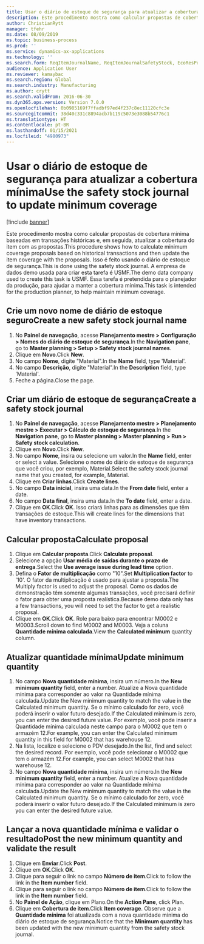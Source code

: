 ```yaml
---
title: Usar o diário de estoque de segurança para atualizar a cobertura mínima
description: Este procedimento mostra como calcular propostas de cobertura mínima baseadas em transações históricas e, em seguida, atualizar a cobertura do item com as propostas.
author: ChristianRytt
manager: tfehr
ms.date: 08/09/2019
ms.topic: business-process
ms.prod: ''
ms.service: dynamics-ax-applications
ms.technology: ''
ms.search.form: ReqItemJournalName, ReqItemJournalSafetyStock, EcoResProductInformationDialog, EcoResProductDetailsExtended, ReqItemTable
audience: Application User
ms.reviewer: kamaybac
ms.search.region: Global
ms.search.industry: Manufacturing
ms.author: crytt
ms.search.validFrom: 2016-06-30
ms.dyn365.ops.version: Version 7.0.0
ms.openlocfilehash: 0b0985169f7ffadbf97ed4f237c8ec11120cfc3e
ms.sourcegitcommit: 38d40c331c8894acb7b119c5073e3088b54776c1
ms.translationtype: HT
ms.contentlocale: pt-BR
ms.lasthandoff: 01/15/2021
ms.locfileid: "4980973"
---
```

# <a name="use-the-safety-stock-journal-to-update-minimum-coverage"></a><span data-ttu-id="5a596-103">Usar o diário de estoque de segurança para atualizar a cobertura mínima</span><span class="sxs-lookup"><span data-stu-id="5a596-103">Use the safety stock journal to update minimum coverage</span></span>

[!include [banner](../../includes/banner.md)]

<span data-ttu-id="5a596-104">Este procedimento mostra como calcular propostas de cobertura mínima baseadas em transações históricas e, em seguida, atualizar a cobertura do item com as propostas.</span><span class="sxs-lookup"><span data-stu-id="5a596-104">This procedure shows how to calculate minimum coverage proposals based on historical transactions and then update the item coverage with the proposals.</span></span> <span data-ttu-id="5a596-105">Isso é feito usando o diário de estoque de segurança.</span><span class="sxs-lookup"><span data-stu-id="5a596-105">This is done using the safety stock journal.</span></span> <span data-ttu-id="5a596-106">A empresa de dados demo usada para criar esta tarefa é USMF.</span><span class="sxs-lookup"><span data-stu-id="5a596-106">The demo data company used to create this task is USMF.</span></span> <span data-ttu-id="5a596-107">Essa tarefa é pretendida para o planejador da produção, para ajudar a manter a cobertura mínima.</span><span class="sxs-lookup"><span data-stu-id="5a596-107">This task is intended for the production planner, to help maintain minimum coverage.</span></span>


## <a name="create-a-new-safety-stock-journal-name"></a><span data-ttu-id="5a596-108">Crie um novo nome de diário de estoque seguro</span><span class="sxs-lookup"><span data-stu-id="5a596-108">Create a new safety stock journal name</span></span>
1. <span data-ttu-id="5a596-109">No **Painel de navegação**, acesse **Planejamento mestre > Configuração > Nomes do diário de estoque de segurança**.</span><span class="sxs-lookup"><span data-stu-id="5a596-109">In the **Navigation pane**, go to **Master planning > Setup > Safety stock journal names**.</span></span>
2. <span data-ttu-id="5a596-110">Clique em **Novo**.</span><span class="sxs-lookup"><span data-stu-id="5a596-110">Click **New**.</span></span>
3. <span data-ttu-id="5a596-111">No campo **Nome**, digite "Material".</span><span class="sxs-lookup"><span data-stu-id="5a596-111">In the **Name** field, type 'Material'.</span></span>
4. <span data-ttu-id="5a596-112">No campo **Descrição**, digite "Material".</span><span class="sxs-lookup"><span data-stu-id="5a596-112">In the **Description** field, type 'Material'.</span></span>
5. <span data-ttu-id="5a596-113">Feche a página.</span><span class="sxs-lookup"><span data-stu-id="5a596-113">Close the page.</span></span>

## <a name="create-a-safety-stock-journal"></a><span data-ttu-id="5a596-114">Criar um diário de estoque de segurança</span><span class="sxs-lookup"><span data-stu-id="5a596-114">Create a safety stock journal</span></span>
1. <span data-ttu-id="5a596-115">No **Painel de navegação**, acesse **Planejamento mestre > Planejamento mestre > Executar > Cálculo de estoque de segurança**.</span><span class="sxs-lookup"><span data-stu-id="5a596-115">In the **Navigation pane**, go to **Master planning > Master planning > Run > Safety stock calculation**.</span></span>
2. <span data-ttu-id="5a596-116">Clique em **Novo**.</span><span class="sxs-lookup"><span data-stu-id="5a596-116">Click **New**.</span></span>
3. <span data-ttu-id="5a596-117">No campo **Nome**, insira ou selecione um valor.</span><span class="sxs-lookup"><span data-stu-id="5a596-117">In the **Name** field, enter or select a value.</span></span> <span data-ttu-id="5a596-118">Selecione o nome do diário de estoque de segurança que você criou, por exemplo, Material.</span><span class="sxs-lookup"><span data-stu-id="5a596-118">Select the safety stock journal name that you created, for example, Material.</span></span>  
4. <span data-ttu-id="5a596-119">Clique em **Criar linhas**.</span><span class="sxs-lookup"><span data-stu-id="5a596-119">Click **Create lines**.</span></span>
5. <span data-ttu-id="5a596-120">No campo **Data inicial**, insira uma data.</span><span class="sxs-lookup"><span data-stu-id="5a596-120">In the **From date** field, enter a date.</span></span>  
6. <span data-ttu-id="5a596-121">No campo **Data final**, insira uma data.</span><span class="sxs-lookup"><span data-stu-id="5a596-121">In the **To date** field, enter a date.</span></span>
7. <span data-ttu-id="5a596-122">Clique em **OK**.</span><span class="sxs-lookup"><span data-stu-id="5a596-122">Click **OK**.</span></span> <span data-ttu-id="5a596-123">Isso criará linhas para as dimensões que têm transações de estoque.</span><span class="sxs-lookup"><span data-stu-id="5a596-123">This will create lines for the dimensions that have inventory transactions.</span></span>  

## <a name="calculate-proposal"></a><span data-ttu-id="5a596-124">Calcular proposta</span><span class="sxs-lookup"><span data-stu-id="5a596-124">Calculate proposal</span></span>
1. <span data-ttu-id="5a596-125">Clique em **Calcular proposta**.</span><span class="sxs-lookup"><span data-stu-id="5a596-125">Click **Calculate proposal**.</span></span>
2. <span data-ttu-id="5a596-126">Selecione a opção **Usar média de saídas durante o prazo de entrega**.</span><span class="sxs-lookup"><span data-stu-id="5a596-126">Select the **Use average issue during lead time** option.</span></span>
3. <span data-ttu-id="5a596-127">Defina o **Fator de multiplicação** como "10".</span><span class="sxs-lookup"><span data-stu-id="5a596-127">Set **Multiplication factor** to '10'.</span></span> <span data-ttu-id="5a596-128">O fator da multiplicação é usado para ajustar a proposta.</span><span class="sxs-lookup"><span data-stu-id="5a596-128">The Multiply factor is used to adjust the proposal.</span></span> <span data-ttu-id="5a596-129">Como os dados de demonstração têm somente algumas transações, você precisará definir o fator para obter uma proposta realística.</span><span class="sxs-lookup"><span data-stu-id="5a596-129">Because demo data only has a few transactions, you will need to set the factor to get a realistic proposal.</span></span>  
4. <span data-ttu-id="5a596-130">Clique em **OK**.</span><span class="sxs-lookup"><span data-stu-id="5a596-130">Click **OK**.</span></span> <span data-ttu-id="5a596-131">Role para baixo para encontrar M0002 e M0003.</span><span class="sxs-lookup"><span data-stu-id="5a596-131">Scroll down to find M0002 and M0003.</span></span> <span data-ttu-id="5a596-132">Veja a coluna **Quantidade mínima calculada**.</span><span class="sxs-lookup"><span data-stu-id="5a596-132">View the **Calculated minimum** quantity column.</span></span>   

## <a name="update-minimum-quantity"></a><span data-ttu-id="5a596-133">Atualizar quantidade mínima</span><span class="sxs-lookup"><span data-stu-id="5a596-133">Update minimum quantity</span></span>
1. <span data-ttu-id="5a596-134">No campo **Nova quantidade mínima**, insira um número.</span><span class="sxs-lookup"><span data-stu-id="5a596-134">In the **New minimum quantity** field, enter a number.</span></span> <span data-ttu-id="5a596-135">Atualize a Nova quantidade mínima para corresponder ao valor na Quantidade mínima calculada.</span><span class="sxs-lookup"><span data-stu-id="5a596-135">Update the New minimum quantity to match the value in the Calculated minimum quantity.</span></span> <span data-ttu-id="5a596-136">Se o mínimo calculado for zero, você poderá inserir o valor futuro desejado.</span><span class="sxs-lookup"><span data-stu-id="5a596-136">If the Calculated minimum is zero,  you can enter the desired future value.</span></span> <span data-ttu-id="5a596-137">Por exemplo, você pode inserir a Quantidade mínima calculada neste campo para o M0002 que tem o armazém 12.</span><span class="sxs-lookup"><span data-stu-id="5a596-137">For example, you can enter the Calculated minimum quantity in this field for M0002 that has warehouse 12.</span></span>  
2. <span data-ttu-id="5a596-138">Na lista, localize e selecione o PDV desejado.</span><span class="sxs-lookup"><span data-stu-id="5a596-138">In the list, find and select the desired record.</span></span> <span data-ttu-id="5a596-139">Por exemplo, você pode selecionar o M0002 que tem o armazém 12.</span><span class="sxs-lookup"><span data-stu-id="5a596-139">For example, you can select M0002 that has warehouse 12.</span></span>  
3. <span data-ttu-id="5a596-140">No campo **Nova quantidade mínima**, insira um número.</span><span class="sxs-lookup"><span data-stu-id="5a596-140">In the **New minimum quantity** field, enter a number.</span></span> <span data-ttu-id="5a596-141">Atualize a Nova quantidade mínima para corresponder ao valor na Quantidade mínima calculada.</span><span class="sxs-lookup"><span data-stu-id="5a596-141">Update the New minimum quantity to match the value in the Calculated minimum quantity.</span></span> <span data-ttu-id="5a596-142">Se o mínimo calculado for zero, você poderá inserir o valor futuro desejado.</span><span class="sxs-lookup"><span data-stu-id="5a596-142">If the Calculated minimum is zero you can enter the desired future value.</span></span>  

## <a name="post-the-new-minimum-quantity-and-validate-the-result"></a><span data-ttu-id="5a596-143">Lançar a nova quantidade mínima e validar o resultado</span><span class="sxs-lookup"><span data-stu-id="5a596-143">Post the new minimum quantity and validate the result</span></span>
1. <span data-ttu-id="5a596-144">Clique em **Enviar**.</span><span class="sxs-lookup"><span data-stu-id="5a596-144">Click **Post**.</span></span>
2. <span data-ttu-id="5a596-145">Clique em **OK**.</span><span class="sxs-lookup"><span data-stu-id="5a596-145">Click **OK**.</span></span>
3. <span data-ttu-id="5a596-146">Clique para seguir o link no campo **Número de item**.</span><span class="sxs-lookup"><span data-stu-id="5a596-146">Click to follow the link in the **Item number** field.</span></span>
4. <span data-ttu-id="5a596-147">Clique para seguir o link no campo **Número de item**.</span><span class="sxs-lookup"><span data-stu-id="5a596-147">Click to follow the link in the **Item number** field.</span></span>
5. <span data-ttu-id="5a596-148">No **Painel de Ação**, clique em Plano.</span><span class="sxs-lookup"><span data-stu-id="5a596-148">On the **Action Pane**, click Plan.</span></span>
6. <span data-ttu-id="5a596-149">Clique em **Cobertura de item**.</span><span class="sxs-lookup"><span data-stu-id="5a596-149">Click **Item coverage**.</span></span> <span data-ttu-id="5a596-150">Observe que a **Quantidade mínima** foi atualizada com a nova quantidade mínima do diário de estoque de segurança.</span><span class="sxs-lookup"><span data-stu-id="5a596-150">Notice that the **Minimum quantity** has been updated with the new minimum quantity from the safety stock journal.</span></span>  

